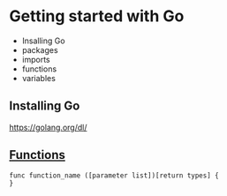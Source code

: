 # Getting started with Go
- Insalling Go
- packages
- imports
- functions
- variables

## Installing Go
https://golang.org/dl/

## [Functions](https://gobyexample.com/functions) 
```
func function_name ([parameter list])[return types] {
}
```
